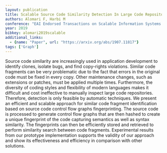 ```yaml
---
layout: publication
title: Scalable Source Code Similarity Detection In Large Code Repositories
authors: Alomari F, Harbi M
conference: "EAI Endorsed Transactions on Scalable Information Systems Online first"
year: 2019
bibkey: alomari2019scalable
additional_links:
  - {name: "Paper", url: "https://arxiv.org/abs/1907.11817"}
tags: ['Graph']
---
```

Source code similarity are increasingly used in application development to identify clones, isolate bugs, and find copy-rights violations. Similar code fragments can be very problematic due to the fact that errors in the original code must be fixed in every copy. Other maintenance changes, such as extensions or patches, must be applied multiple times. Furthermore, the diversity of coding styles and flexibility of modern languages makes it difficult and cost ineffective to manually inspect large code repositories. Therefore, detection is only feasible by automatic techniques. We present an efficient and scalable approach for similar code fragment identification based on source code control flow graphs fingerprinting. The source code is processed to generate control flow graphs that are then hashed to create a unique fingerprint of the code capturing semantics as well as syntax similarity. The fingerprints can then be efficiently stored and retrieved to perform similarity search between code fragments. Experimental results from our prototype implementation supports the validity of our approach and show its effectiveness and efficiency in comparison with other solutions.
